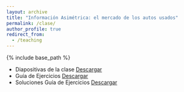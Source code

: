 ```yaml
---
layout: archive
title: "Información Asimétrica: el mercado de los autos usados"
permalink: /clase/
author_profile: true
redirect_from:
  - /teaching
---
```


{% include base_path %}

* Diapositivas de la clase [Descargar](https://nrpastrian.github.io/nrpastrian.github.io/files/slides.pdf)
* Guía de Ejercicios [Descargar](https://nrpastrian.github.io/nrpastrian.github.io/files/ejercicios.pdf)
* Soluciones Guía de Ejercicios [Descargar](https://nrpastrian.github.io/nrpastrian.github.io/files/soluciones.pdf)


